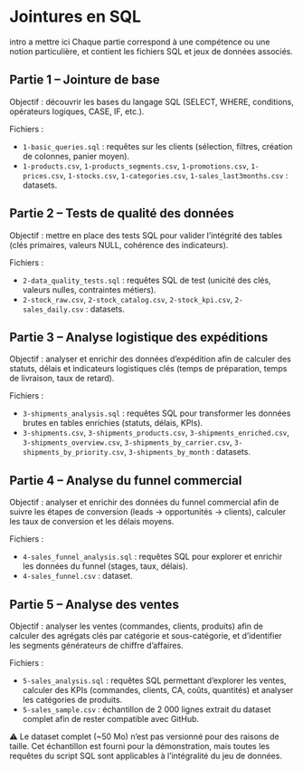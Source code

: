 # Jointures en SQL

intro a mettre ici
Chaque partie correspond à une compétence ou une notion particulière, et contient les fichiers SQL et jeux de données associés.

## Partie 1 – Jointure de base

Objectif : découvrir les bases du langage SQL (SELECT, WHERE, conditions, opérateurs logiques, CASE, IF, etc.).

Fichiers :
- `1-basic_queries.sql` : requêtes sur les clients (sélection, filtres, création de colonnes, panier moyen).
- `1-products.csv`, `1-products_segments.csv`, `1-promotions.csv`, `1-prices.csv`, `1-stocks.csv`, `1-categories.csv`, `1-sales_last3months.csv` : datasets.

## Partie 2 – Tests de qualité des données

Objectif : mettre en place des tests SQL pour valider l’intégrité des tables (clés primaires, valeurs NULL, cohérence des indicateurs).

Fichiers :

- `2-data_quality_tests.sql` : requêtes SQL de test (unicité des clés, valeurs nulles, contraintes métiers).
- `2-stock_raw.csv`, `2-stock_catalog.csv`, `2-stock_kpi.csv`, `2-sales_daily.csv` : datasets.

## Partie 3 – Analyse logistique des expéditions

Objectif : analyser et enrichir des données d’expédition afin de calculer des statuts, délais et indicateurs logistiques clés (temps de préparation, temps de livraison, taux de retard).

Fichiers :

- `3-shipments_analysis.sql` : requêtes SQL pour transformer les données brutes en tables enrichies (statuts, délais, KPIs).
- `3-shipments.csv`, `3-shipments_products.csv`, `3-shipments_enriched.csv`, `3-shipments_overview.csv`, `3-shipments_by_carrier.csv`, `3-shipments_by_priority.csv`, `3-shipments_by_month` : datasets.

## Partie 4 – Analyse du funnel commercial

Objectif : analyser et enrichir des données du funnel commercial afin de suivre les étapes de conversion (leads → opportunités → clients), calculer les taux de conversion et les délais moyens.

Fichiers :
- `4-sales_funnel_analysis.sql` : requêtes SQL pour explorer et enrichir les données du funnel (stages, taux, délais).
- `4-sales_funnel.csv` : dataset.

## Partie 5 – Analyse des ventes

Objectif : analyser les ventes (commandes, clients, produits) afin de calculer des agrégats clés par catégorie et sous-catégorie, et d’identifier les segments générateurs de chiffre d’affaires.

Fichiers :
- `5-sales_analysis.sql` : requêtes SQL permettant d’explorer les ventes, calculer des KPIs (commandes, clients, CA, coûts, quantités) et analyser les catégories de produits.
- `5-sales_sample.csv` : échantillon de 2 000 lignes extrait du dataset complet afin de rester compatible avec GitHub.

⚠️ Le dataset complet (~50 Mo) n’est pas versionné pour des raisons de taille. Cet échantillon est fourni pour la démonstration, mais toutes les requêtes du script SQL sont applicables à l’intégralité du jeu de données.
